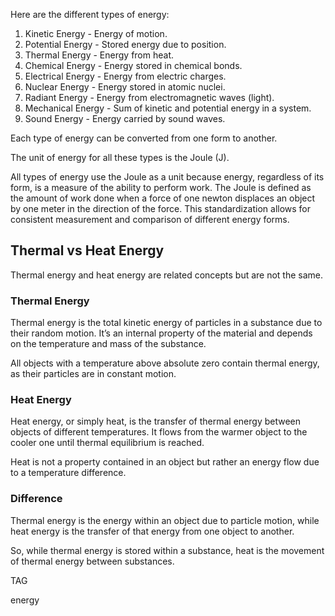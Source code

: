 Here are the different types of energy:

1. Kinetic Energy - Energy of motion.
2. Potential Energy - Stored energy due to position.
3. Thermal Energy - Energy from heat.
4. Chemical Energy - Energy stored in chemical bonds.
5. Electrical Energy - Energy from electric charges.
6. Nuclear Energy - Energy stored in atomic nuclei.
7. Radiant Energy - Energy from electromagnetic waves (light).
8. Mechanical Energy - Sum of kinetic and potential energy in a system.
9. Sound Energy - Energy carried by sound waves.

Each type of energy can be converted from one form to another.

The unit of energy for all these types is the Joule (J).

All types of energy use the Joule as a unit because energy, regardless of its form, is a measure of the ability to perform work. The Joule is defined as the amount of work done when a force of one newton displaces an object by one meter in the direction of the force. This standardization allows for consistent measurement and comparison of different energy forms.

## Thermal vs Heat Energy

Thermal energy and heat energy are related concepts but are not the same.

### Thermal Energy

Thermal energy is the total kinetic energy of particles in a substance due to their random motion. It’s an internal property of the material and depends on the temperature and mass of the substance.

All objects with a temperature above absolute zero contain thermal energy, as their particles are in constant motion.

### Heat Energy

Heat energy, or simply heat, is the transfer of thermal energy between objects of different temperatures. It flows from the warmer object to the cooler one until thermal equilibrium is reached.

Heat is not a property contained in an object but rather an energy flow due to a temperature difference.

### Difference

Thermal energy is the energy within an object due to particle motion, while heat energy is the transfer of that energy from one object to another.

So, while thermal energy is stored within a substance, heat is the movement of thermal energy between substances.

TAG

energy
